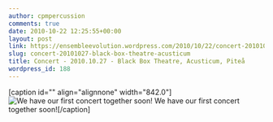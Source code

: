```yaml
---
author: cpmpercussion
comments: true
date: 2010-10-22 12:25:55+00:00
layout: post
link: https://ensembleevolution.wordpress.com/2010/10/22/concert-20101027-black-box-theatre-acusticum/
slug: concert-20101027-black-box-theatre-acusticum
title: Concert - 2010.10.27 - Black Box Theatre, Acusticum, Piteå
wordpress_id: 188
---
```


[caption id="" align="alignnone" width="842.0"]![We have our first concert together soon!](https://ensembleevolution.files.wordpress.com/2010/10/8d9c9-img.jpg) We have our first concert together soon![/caption]
